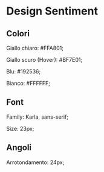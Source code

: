 # Design Sentiment

## Colori

Giallo chiaro: #FFA801;

Giallo scuro (Hover): #BF7E01;

Blu: #192536;

Bianco: #FFFFFF;

## Font

Family: Karla, sans-serif;

Size: 23px;

## Angoli

Arrotondamento: 24px;  

